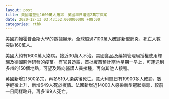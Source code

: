 ```yaml
---
layout: post
title: 美國增至近1600萬人確診　英國單日增逾2萬宗個案
date: 2020-12-13 03:43:52.000000000 +08:00
categories: rthk
---
```


美國約翰霍普金斯大學的數據顯示，全球超過7100萬人確診新型肺炎，死亡人數突破160萬人。

美國大約有1600萬人染病，接近30萬人不治。美國食品及藥物管理局授權使用輝瑞及德國夥伴研發的疫苗。有官員透露，首批疫苗預計當地星期一早上，可運送到多州的150個地點，可望及時向醫護人員接種，再向其他人接種。

英國新增21500多宗，再多519人染病後死亡。意大利單日有19900多人確診，數字輕微上升，新增649人死於疫情。法國新增近14000人感染新型冠狀病毒，較前一日同樣略升，再多199人死亡。
